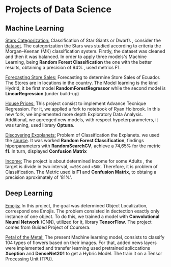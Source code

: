 # Projects of Data Science

## Machine Learning

[Stars Categorization:](https://github.com/cristianBMJ/ProyectsDataScience/blob/main/classification-star.ipynb)   Classification of Star Giants  or  Dwarfs , consider the  [dataset](https://www.kaggle.com/datasets/vinesmsuic/star-categorization-giants-and-dwarfs). The categorization the Stars was studied according to criteria the Morgan–Keenan (MK) classification system. Firstly, the dataset was cleaned  and then it was balanced. In order to apply  three models's Machine Learning, being **Random Forest Classification**   the one with the better results, obtaining a precision of 94% , used metrics F1.   


[Forecasting Store Sales:](https://github.com/cristianBMJ/ProjectsDataScience/blob/main/forecasting-store-salesPB.ipynb) Forecasting to determine Store Sales of Ecuador. The Stores are in locations in the country. The Model learning is the kind Hydrid, it be first model **RandomForestRegressor** while the second model is **LinearRegression**.(under build-up)   




[House Prices:](https://github.com/cristianBMJ/ProjectsDataScience/blob/main/fork-of-houseprices.ipynb) This project consist to implement Advance Tecnique Regression. For it, we applied a fork to notebook of Ryan Holbrook. In this new fork, we implemented more depth Exploratory Data Analysis. Additional, we agreeged new  models, with respect hypeterparameters, it was tuning,  used library **Optuna**.

[Discovering Exoplanets:](https://github.com/cristianBMJ/ProjectsDataScience/blob/main/DiscoveryExoplanets.ipynb) Problem of Classification the Explanets. we  used the [source](https://exoplanetarchive.ipac.caltech.edu/docs/API_kepcandidate_columns.html). It was worked **Random Forest Classification**, findings hiperparameters with **RandomSearchCV**, achieve a 74,65% for the metric **f1**. In turn, displayed **Confusion Matrix**

[Income:](https://github.com/cristianBMJ/ProjectsDataScience/blob/main/Ingresos.ipynb) The project is about determined Income for some Adults
, the target is divide in two interval, `<=50K` and `>50K`. Therefore,  it is problem of Classification. The Metric used is **F1** and **Confusion Matrix**, to obtaing a precision aproximately of '81%'.    

## Deep Learning

[Emojis:](https://github.com/cristianBMJ/ProjectsDataScience/blob/main/objectoLocalization.ipynb) In this project, the goal was determined Object Localization, correspond one Emojis. The problem consisted in  dectection  exactly only instance of one object. To do this, we trained a model with **Convolutional Neural Network** (CNN), utilized for it, library **TensorFlow**. The project  comes from Guided Project of Coursera.


[Petal of the Metal:](https://github.com/cristianBMJ/PortfolioDataScience/blob/main/petals-to-the-metal.ipynb) The present Machine learning model, consists to classify 104 types of flowers based on their images. For that, added news layers were implemented and transfer learning used pretrained apliccations **Xception** and **DenseNet201** to get a Hybric Model. The train it on a Tensor Processing Unit (TPU). 

